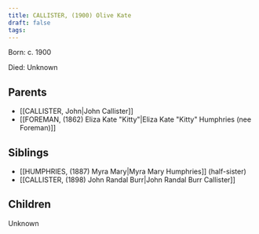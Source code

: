 ```yaml
---
title: CALLISTER, (1900) Olive Kate
draft: false
tags:
---
```

Born: c. 1900

Died: Unknown

## Parents
- [[CALLISTER, John|John Callister]]
- [[FOREMAN, (1862) Eliza Kate "Kitty"|Eliza Kate "Kitty" Humphries (nee Foreman)]]

## Siblings
- [[HUMPHRIES, (1887) Myra Mary|Myra Mary Humphries]] (half-sister)
- [[CALLISTER, (1898) John Randal Burr|John Randal Burr Callister]]

## Children
Unknown